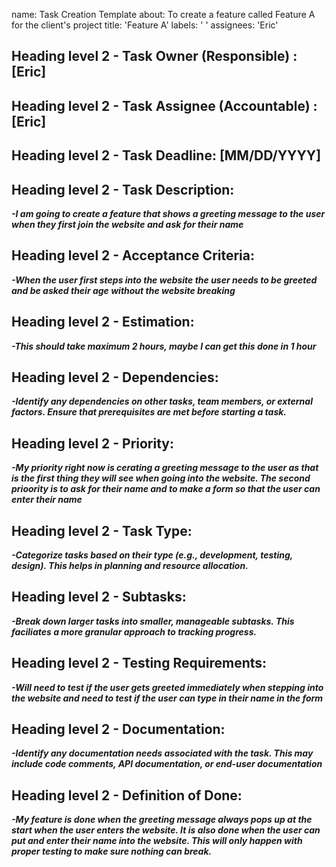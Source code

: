 
name: Task Creation Template
about: To create a feature called Feature A for the client's project
title: 'Feature A'
labels: ' '
assignees: 'Eric'
  
## Heading level 2 - Task Owner (Responsible) : [Eric]

## Heading level 2 - Task Assignee (Accountable) : [Eric]

## Heading level 2 - Task Deadline: [MM/DD/YYYY]

## Heading level 2 - Task Description:

***-I am going to create a feature that shows a greeting message to the user when they first join the website and ask for their name***

## Heading level 2 - Acceptance Criteria: 

***-When the user first steps into the website the user needs to be greeted and be asked their age without the website breaking***

## Heading level 2 - Estimation: 

***-This should take maximum 2 hours, maybe I can get this done in 1 hour***

## Heading level 2 - Dependencies: 

***-Identify any dependencies on other tasks, team members, or external factors. Ensure that prerequisites are met before starting a task.***

## Heading level 2 - Priority: 

***-My priority right now is cerating a greeting message to the user as that is the first thing they will see when going into the website. The second prioority is to ask for their name and to make a form so that the user can enter their name***

## Heading level 2 - Task Type: 

***-Categorize tasks based on their type (e.g., development, testing, design). This helps in planning and resource allocation.***

## Heading level 2 - Subtasks: 

***-Break down larger tasks into smaller, manageable subtasks. This faciliates a more granular approach to tracking progress.***
  
## Heading level 2 - Testing Requirements: 

***-Will need to test if the user gets greeted immediately when stepping into the website and need to test if the user can type in their name in the form***

## Heading level 2 - Documentation: 

***-Identify any documentation needs associated with the task. This may include code comments, API documentation, or end-user documentation***

## Heading level 2 - Definition of Done: 

***-My feature is done when the greeting message always pops up at the start when the user enters the website. It is also done when the user can put and enter their name into the website. This will only happen with proper testing to make sure nothing can break.***
